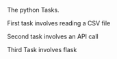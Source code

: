 The python Tasks.


First task involves reading a CSV file

Second task involves an API call

Third Task involves flask
